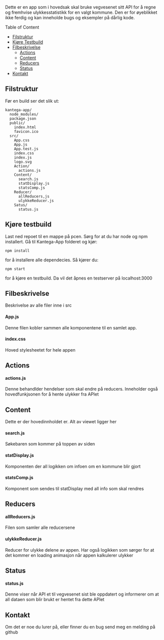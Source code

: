 Dette er en app som i hovedsak skal bruke vegvesenet sitt API for å regne og fremhvise ulykkesstatistikk for en valgt kommune. Den er for øyeblikket ikke ferdig og kan inneholde bugs og eksempler på dårlig kode.

Table of Content
- [Filstruktur](#filstruktur)
- [Kjøre Testbuild](#kjøre-testbuild)
- [Filbeskrivelse](#filbeskrivelse)
  - [Actions](#actions)
  - [Content](#content)
  - [Reducers](#reducers)
  - [Status](#status)
- [Kontakt](#kontakt)
  
  
## Filstruktur

Før en build ser det slik ut:


```
kantega-app/
  node_modules/
  package.json
  public/
    index.html
    favicon.ico
  src/
    App.css
    App.js
    App.test.js
    index.css
    index.js
    logo.svg
    Action/
      actions.js
    Content/
      search.js
      statDisplay.js
      statsComp.js
    Reducer/
      allReducers,js
      ulykkeReducer.js
    Satus/
      status.js
```


## Kjøre testbuild

Last ned repoet til en mappe på pcen. Sørg for at du har node og npm installert. Gå til Kantega-App folderet og kjør:
```
npm install
```
for å installere alle dependecies. Så kjører du:
```
npm start
```
for å kjøre en testbuild. Da vil det åpnes en testserver på localhost:3000


## Filbeskrivelse
Beskrivelse av alle filer inne i src

#### App.js
Denne filen kobler sammen alle komponentene til en samlet app.

#### index.css
Hoved stylesheetet for hele appen

## Actions

#### actions.js
Denne behandlder hendelser som skal endre på reducers. Inneholder også hovedfunkjsonen for å hente ulykker fra APIet
  
## Content
Dette er der hovedinnholdet er. Alt av viewet ligger her
  
#### search.js
Søkebaren som kommer på toppen av siden

#### statDisplay.js
Komponenten der all  logikken om infoen om en kommune blir gjort

#### statsComp.js
Komponent som sendes til statDisplay med all info som skal rendres

## Reducers

#### allReducers.js
Filen som samler alle reducersene

#### ulykkeReducer.js
Reducer for ulykke delene av appen. Har også logikken som sørger for at det kommer en loading animasjon når appen kalkulerer ulykker

## Status

#### status.js
Denne viser når API et til vegvesenet sist ble oppdatert og informerer om at all dataen som blir brukt er hentet fra dette APIet


## Kontakt
Om det er noe du lurer på, eller finner du en bug send meg en melding på github
